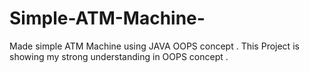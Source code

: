 # Simple-ATM-Machine-
Made simple ATM Machine using JAVA OOPS concept . This Project is showing my strong understanding in  OOPS concept .
